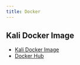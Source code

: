 ```yaml
---
title: Docker
---
```


## Kali Docker Image

- [Kali Docker Image](https://www.kali.org/docs/containers/official-kalilinux-docker-images/)
- [Docker Hub](https://hub.docker.com/r/kalilinux/kali-rolling)
